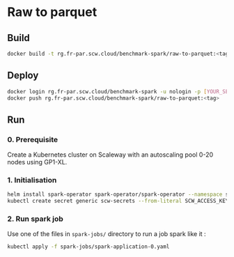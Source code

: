 # Raw to parquet

## Build

```bash
docker build -t rg.fr-par.scw.cloud/benchmark-spark/raw-to-parquet:<tag> .
```

## Deploy

```bash
docker login rg.fr-par.scw.cloud/benchmark-spark -u nologin -p [YOUR_SECRET_TOKEN]
docker push rg.fr-par.scw.cloud/benchmark-spark/raw-to-parquet:<tag>
```

## Run

### 0. Prerequisite

Create a Kubernetes cluster on Scaleway with an autoscaling pool 0-20 nodes using GP1-XL.

### 1. Initialisation
```bash
helm install spark-operator spark-operator/spark-operator --namespace spark --create-namespace --set image.repository=ghcr.io/googlecloudplatform/spark-operator --set image.tag=v1beta2-1.3.7-3.1.1 --set webhook.enable=true
kubectl create secret generic scw-secrets --from-literal SCW_ACCESS_KEY=<access_token> --from-literal SCW_SECRET_KEY=<access_secret> -n spark
```

### 2. Run spark job

Use one of the files in `spark-jobs/` directory to run a job spark like it :
```bash
kubectl apply -f spark-jobs/spark-application-0.yaml
```
